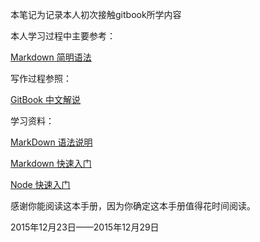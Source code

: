 本笔记为记录本人初次接触gitbook所学内容

本人学习过程中主要参考：

[Markdown 简明语法](http://ibruce.info/2013/11/26/markdown/)

写作过程参照：

[GitBook 中文解说](https://www.gitbook.com/book/wastemobile/gitbook-chinese/details)

学习资料：

[MarkDown 语法说明](http://www.markdown.cn/)

[Markdown 快速入门](http://wowubuntu.com/markdown/basic.html)

[Node 快速入门](http://www.nodebeginner.org/index-zh-cn.html)

感谢你能阅读这本手册，因为你确定这本手册值得花时间阅读。

2015年12月23日——2015年12月29日
